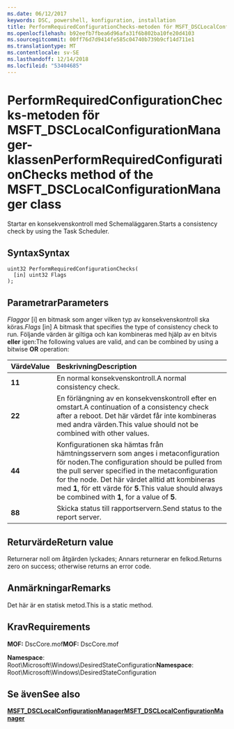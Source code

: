 ```yaml
---
ms.date: 06/12/2017
keywords: DSC, powershell, konfiguration, installation
title: PerformRequiredConfigurationChecks-metoden för MSFT_DSCLocalConfigurationManager-klassen
ms.openlocfilehash: b92eefb7fbea6d96afa31f6b802ba10fe20d4103
ms.sourcegitcommit: 00ff76d7d9414fe585c04740b739b9cf14d711e1
ms.translationtype: MT
ms.contentlocale: sv-SE
ms.lasthandoff: 12/14/2018
ms.locfileid: "53404685"
---
```

# <a name="performrequiredconfigurationchecks-method-of-the-msftdsclocalconfigurationmanager-class"></a><span data-ttu-id="7cdd1-103">PerformRequiredConfigurationChecks-metoden för MSFT_DSCLocalConfigurationManager-klassen</span><span class="sxs-lookup"><span data-stu-id="7cdd1-103">PerformRequiredConfigurationChecks method of the MSFT_DSCLocalConfigurationManager class</span></span>

<span data-ttu-id="7cdd1-104">Startar en konsekvenskontroll med Schemaläggaren.</span><span class="sxs-lookup"><span data-stu-id="7cdd1-104">Starts a consistency check by using the Task Scheduler.</span></span>

## <a name="syntax"></a><span data-ttu-id="7cdd1-105">Syntax</span><span class="sxs-lookup"><span data-stu-id="7cdd1-105">Syntax</span></span>

```mof
uint32 PerformRequiredConfigurationChecks(
  [in] uint32 Flags
);
```

## <a name="parameters"></a><span data-ttu-id="7cdd1-106">Parametrar</span><span class="sxs-lookup"><span data-stu-id="7cdd1-106">Parameters</span></span>

<span data-ttu-id="7cdd1-107">*Flaggor* \[i\] en bitmask som anger vilken typ av konsekvenskontroll ska köras.</span><span class="sxs-lookup"><span data-stu-id="7cdd1-107">*Flags* \[in\] A bitmask that specifies the type of consistency check to run.</span></span> <span data-ttu-id="7cdd1-108">Följande värden är giltiga och kan kombineras med hjälp av en bitvis **eller** igen:</span><span class="sxs-lookup"><span data-stu-id="7cdd1-108">The following values are valid, and can be combined by using a bitwise **OR** operation:</span></span>

|<span data-ttu-id="7cdd1-109">Värde</span><span class="sxs-lookup"><span data-stu-id="7cdd1-109">Value</span></span> |<span data-ttu-id="7cdd1-110">Beskrivning</span><span class="sxs-lookup"><span data-stu-id="7cdd1-110">Description</span></span> |
|:--- |:---|
|<span data-ttu-id="7cdd1-111">**1**</span><span class="sxs-lookup"><span data-stu-id="7cdd1-111">**1**</span></span> | <span data-ttu-id="7cdd1-112">En normal konsekvenskontroll.</span><span class="sxs-lookup"><span data-stu-id="7cdd1-112">A normal consistency check.</span></span> |
|<span data-ttu-id="7cdd1-113">**2**</span><span class="sxs-lookup"><span data-stu-id="7cdd1-113">**2**</span></span> | <span data-ttu-id="7cdd1-114">En förlängning av en konsekvenskontroll efter en omstart.</span><span class="sxs-lookup"><span data-stu-id="7cdd1-114">A continuation of a consistency check after a reboot.</span></span> <span data-ttu-id="7cdd1-115">Det här värdet får inte kombineras med andra värden.</span><span class="sxs-lookup"><span data-stu-id="7cdd1-115">This value should not be combined with other values.</span></span> |
|<span data-ttu-id="7cdd1-116">**4**</span><span class="sxs-lookup"><span data-stu-id="7cdd1-116">**4**</span></span> | <span data-ttu-id="7cdd1-117">Konfigurationen ska hämtas från hämtningsservern som anges i metaconfiguration för noden.</span><span class="sxs-lookup"><span data-stu-id="7cdd1-117">The configuration should be pulled from the pull server specified in the metaconfiguration for the node.</span></span> <span data-ttu-id="7cdd1-118">Det här värdet alltid att kombineras med **1**, för ett värde för **5**.</span><span class="sxs-lookup"><span data-stu-id="7cdd1-118">This value should always be combined with **1**, for a value of **5**.</span></span> |
|<span data-ttu-id="7cdd1-119">**8**</span><span class="sxs-lookup"><span data-stu-id="7cdd1-119">**8**</span></span> | <span data-ttu-id="7cdd1-120">Skicka status till rapportservern.</span><span class="sxs-lookup"><span data-stu-id="7cdd1-120">Send status to the report server.</span></span> |

## <a name="return-value"></a><span data-ttu-id="7cdd1-121">Returvärde</span><span class="sxs-lookup"><span data-stu-id="7cdd1-121">Return value</span></span>

<span data-ttu-id="7cdd1-122">Returnerar noll om åtgärden lyckades; Annars returnerar en felkod.</span><span class="sxs-lookup"><span data-stu-id="7cdd1-122">Returns zero on success; otherwise returns an error code.</span></span>

## <a name="remarks"></a><span data-ttu-id="7cdd1-123">Anmärkningar</span><span class="sxs-lookup"><span data-stu-id="7cdd1-123">Remarks</span></span>

<span data-ttu-id="7cdd1-124">Det här är en statisk metod.</span><span class="sxs-lookup"><span data-stu-id="7cdd1-124">This is a static method.</span></span>

## <a name="requirements"></a><span data-ttu-id="7cdd1-125">Krav</span><span class="sxs-lookup"><span data-stu-id="7cdd1-125">Requirements</span></span>

<span data-ttu-id="7cdd1-126">**MOF:** DscCore.mof</span><span class="sxs-lookup"><span data-stu-id="7cdd1-126">**MOF:** DscCore.mof</span></span>

<span data-ttu-id="7cdd1-127">**Namespace**: Root\Microsoft\Windows\DesiredStateConfiguration</span><span class="sxs-lookup"><span data-stu-id="7cdd1-127">**Namespace**: Root\Microsoft\Windows\DesiredStateConfiguration</span></span>

## <a name="see-also"></a><span data-ttu-id="7cdd1-128">Se även</span><span class="sxs-lookup"><span data-stu-id="7cdd1-128">See also</span></span>

[<span data-ttu-id="7cdd1-129">**MSFT_DSCLocalConfigurationManager**</span><span class="sxs-lookup"><span data-stu-id="7cdd1-129">**MSFT_DSCLocalConfigurationManager**</span></span>](msft-dsclocalconfigurationmanager.md)